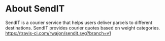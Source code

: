# About SendIT
SendIT is a courier service that helps users deliver parcels to different destinations. SendIT provides courier quotes based on weight categories.
https://travis-ci.com/rwajon/sendit.svg?branch=v1
